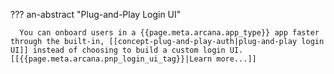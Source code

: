??? an-abstract "Plug-and-Play Login UI"

      You can onboard users in a {{page.meta.arcana.app_type}} app faster through the built-in, [[concept-plug-and-play-auth|plug-and-play login UI]] instead of choosing to build a custom login UI. [[{{page.meta.arcana.pnp_login_ui_tag}}|Learn more...]]